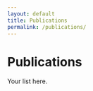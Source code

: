 ```yaml
---
layout: default
title: Publications
permalink: /publications/
---
```


# Publications
Your list here.


